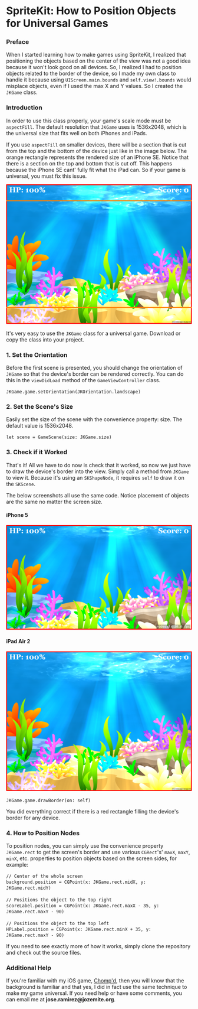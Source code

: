 # SpriteKit: How to Position Objects for Universal Games

### Preface
When I started learning how to make games using SpriteKit, I realized that positioning
the objects based on the center of the view was not a good idea because it won't
look good on all devices. So, I realized I had to position objects related to the
border of the device, so I made my own class to handle it because using
`UIScreen.main.bounds` and `self.view!.bounds` would misplace objects, even if
I used the max X and Y values. So I created the `JKGame` class.

### Introduction
In order to use this class properly, your game's scale mode must be `aspectFill`.
The default resolution that `JKGame` uses is 1536x2048, which is the universal size
that fits well on both iPhones and iPads.

If you use `aspectFill` on smaller devices, there will be a section that is cut from the top and the bottom of the device just like in the image below. The orange rectangle represents the rendered size of an iPhone SE. Notice that there is a section on the top and bottom that is cut off. This happens because the iPhone SE cant' fully
fit what the iPad can. So if your game is universal, you must fix this issue.

![comparison](Screenshots/Comparison.png)

It's very easy to use the `JKGame` class for a universal game. Download or copy
the class into your project.

### 1. Set the Orientation
Before the first scene is presented, you should change the orientation of `JKGame`
so that the device's border can be rendered correctly. You can do this in the
`viewDidLoad` method of the `GameViewController` class.

```
JKGame.game.setOrientation(JKOrientation.landscape)
```

### 2. Set the Scene's Size
Easily set the size of the scene with the convenience property: size. The default
value is 1536x2048.

```
let scene = GameScene(size: JKGame.size)
```

### 3. Check if it Worked
That's it! All we have to do now is check that it worked, so now we just have to draw the device's border into the view. Simply call a method from `JKGame` to view it.
Because it's using an `SKShapeNode`, it requires `self` to draw it on the `SKScene`.

The below screenshots all use the same code. Notice placement of objects are the
same no matter the screen size.

#### iPhone 5
![iPhone5.png](Screenshots/iPhone5.png)

#### iPad Air 2
![iPadAir2.png](Screenshots/iPadAir2.png)

```
JKGame.game.drawBorder(on: self)
```

 You did everything correct if there is a red rectangle filling the device's border for any device.

### 4. How to Position Nodes
To position nodes, you can simply use the convenience property `JKGame.rect` to get
the screen's border and use various `CGRect`'s' `maxX`, `maxY`, `minX`, etc. properties
to position objects based on the screen sides, for example:

```
// Center of the whole screen
background.position = CGPoint(x: JKGame.rect.midX, y: JKGame.rect.midY)

// Positions the object to the top right
scoreLabel.position = CGPoint(x: JKGame.rect.maxX - 35, y: JKGame.rect.maxY - 90)

// Positions the object to the top left
HPLabel.position = CGPoint(x: JKGame.rect.minX + 35, y: JKGame.rect.maxY - 90)
```

If you need to see exactly more of how it works, simply clone the repository
and check out the source files.

### Additional Help
If you're familiar with my iOS game, [Chomp'd](https://itunes.apple.com/us/app/chompd-how-long-can-you-last/id1023110939?ls=1&mt=8), then you will know that the background is familiar and that yes, I did in fact use the same technique to make my game universal. If you need help or have some comments, you can email me at __jose.ramirez@jozemite.org__.
